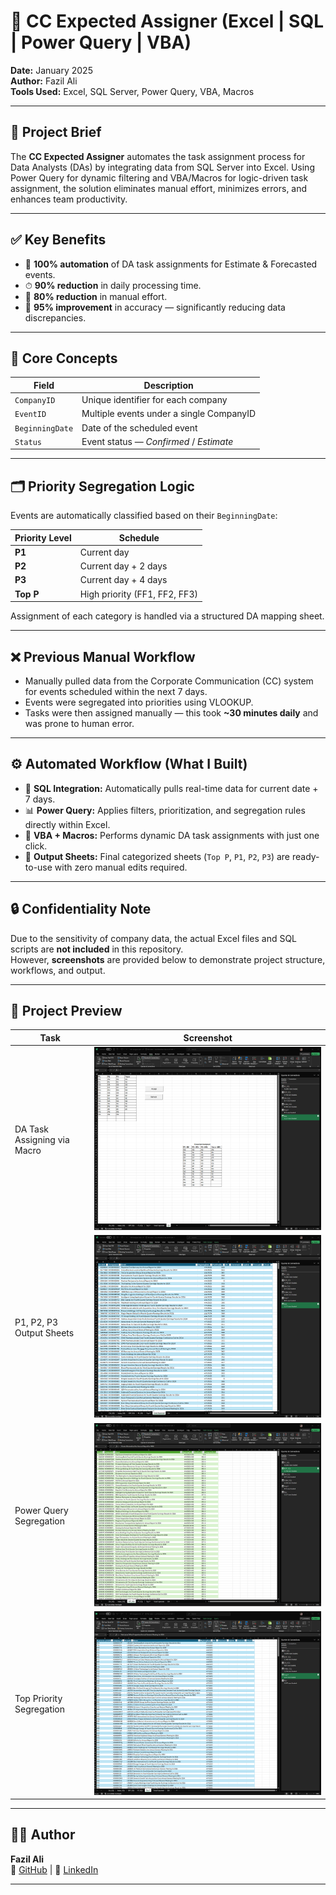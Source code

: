 # 📌 CC Expected Assigner (Excel | SQL | Power Query | VBA)

**Date:** January 2025  
**Author:** Fazil Ali  
**Tools Used:** Excel, SQL Server, Power Query, VBA, Macros  

---

## 🧠 Project Brief

The **CC Expected Assigner** automates the task assignment process for Data Analysts (DAs) by integrating data from SQL Server into Excel. Using Power Query for dynamic filtering and VBA/Macros for logic-driven task assignment, the solution eliminates manual effort, minimizes errors, and enhances team productivity.

---

## ✅ Key Benefits

- 🔄 **100% automation** of DA task assignments for Estimate & Forecasted events.
- ⏱ **90% reduction** in daily processing time.
- 🙌 **80% reduction** in manual effort.
- 🎯 **95% improvement** in accuracy — significantly reducing data discrepancies.

---

## 🔑 Core Concepts

| Field            | Description                                 |
|------------------|---------------------------------------------|
| `CompanyID`      | Unique identifier for each company           |
| `EventID`        | Multiple events under a single CompanyID     |
| `BeginningDate`  | Date of the scheduled event                  |
| `Status`         | Event status — *Confirmed* / *Estimate*      |

---

## 🗂 Priority Segregation Logic

Events are automatically classified based on their `BeginningDate`:

| Priority Level | Schedule                          |
|----------------|-----------------------------------|
| **P1**         | Current day                       |
| **P2**         | Current day + 2 days              |
| **P3**         | Current day + 4 days              |
| **Top P**      | High priority (FF1, FF2, FF3)     |

Assignment of each category is handled via a structured DA mapping sheet.

---

## ❌ Previous Manual Workflow

- Manually pulled data from the Corporate Communication (CC) system for events scheduled within the next 7 days.
- Events were segregated into priorities using VLOOKUP.
- Tasks were then assigned manually — this took **~30 minutes daily** and was prone to human error.

---

## ⚙️ Automated Workflow (What I Built)

- 🔌 **SQL Integration:** Automatically pulls real-time data for current date + 7 days.
- 📊 **Power Query:** Applies filters, prioritization, and segregation rules directly within Excel.
- 🤖 **VBA + Macros:** Performs dynamic DA task assignments with just one click.
- 📁 **Output Sheets:** Final categorized sheets (`Top P`, `P1`, `P2`, `P3`) are ready-to-use with zero manual edits required.

---

## 🔒 Confidentiality Note

Due to the sensitivity of company data, the actual Excel files and SQL scripts are **not included** in this repository.  
However, **screenshots** are provided below to demonstrate project structure, workflows, and output.

---

## 📸 Project Preview

| Task | Screenshot |
|------|------------|
| DA Task Assigning via Macro | ![DA Task Assigning](https://github.com/FazilAli-11/Expected-Assigner/blob/main/DA%20Task%20Assigning%20(VBA%2BMacro).png) |
| P1, P2, P3 Output Sheets | ![Expected P1 P2 P3](https://github.com/FazilAli-11/Expected-Assigner/blob/main/Expected%20(P1%2CP2%2CP3).png) |
| Power Query Segregation | ![PowerQuery Logic](https://github.com/FazilAli-11/Expected-Assigner/blob/main/Segreation%20by%20PowerQuery.png) |
| Top Priority Segregation | ![Top Priority](https://github.com/FazilAli-11/Expected-Assigner/blob/main/Top%20Priority%20(FF1%2C%20FF2%2CFF3).png) |

---

## 👨‍💻 Author

**Fazil Ali**  
📍 [GitHub](https://github.com/FazilAli-11) | 🔗 [LinkedIn](https://www.linkedin.com/in/fazilali11)

---


